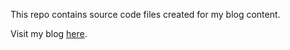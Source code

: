 This repo contains source code files created for my blog content.

Visit my blog [here](https://www.damianpawlikowski.dev/blog).
